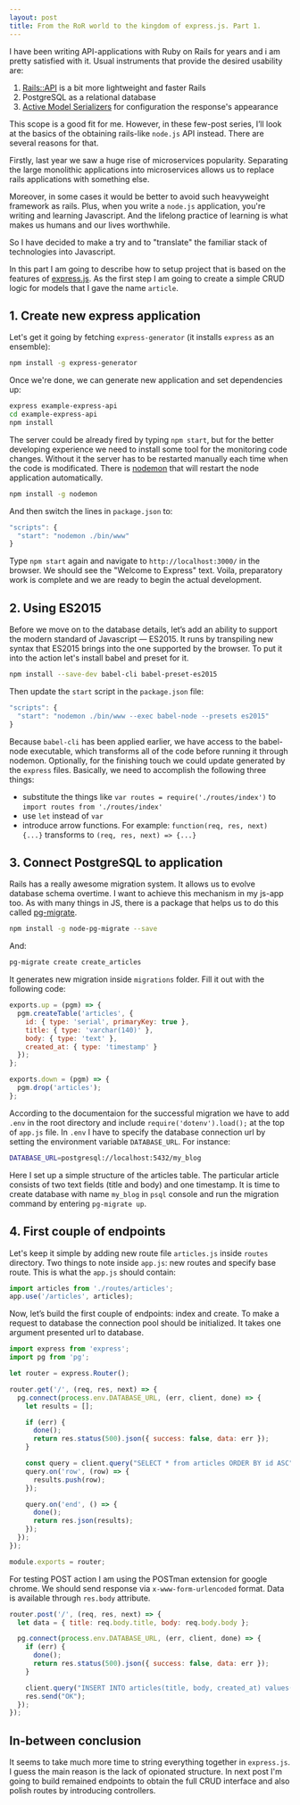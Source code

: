 ```yaml
---
layout: post
title: From the RoR world to the kingdom of express.js. Part 1.
---
```

I have been writing API-applications with Ruby on Rails for years and i am pretty satisfied with it. Usual instruments that provide the desired usability are:

1. [Rails::API](https://github.com/rails-api/rails-api) is a bit more lightweight and faster Rails
2. PostgreSQL as a relational database
3. [Active Model Serializers](https://github.com/rails-api/active_model_serializers) for configuration the response's appearance

This scope is a good fit for me. However, in these few-post series, I’ll look at the basics of the obtaining rails-like `node.js` API instead. There are several reasons for that.

Firstly, last year we saw a huge rise of microservices popularity. Separating the large monolithic applications into microservices allows us to replace rails applications with something else.

Moreover, in some cases it would be better to avoid such heavyweight framework as rails.
Plus, when you write a `node.js` application, you're writing and learning Javascript. And the lifelong practice of learning is what makes us humans and our lives worthwhile.

So I have decided to make a try and to "translate" the familiar stack of technologies into Javascript.

In this part I am going to describe how to setup project that is based on the features of [express.js](http://expressjs.com/). As the first step I am going to create a simple CRUD logic for models that I gave the name `article`.

## 1. Create new express application

Let's get it going by fetching `express-generator` (it installs `express` as an ensemble):

```bash
npm install -g express-generator
```

Once we're done, we can generate new application and set dependencies up:

```bash
express example-express-api
cd example-express-api
npm install
```

The server could be already fired by typing `npm start`, but for the better developing experience we need to install some tool for the monitoring code changes. Without it the server has to be restarted manually each time when the code is modificated. There is [nodemon](https://github.com/remy/nodemon) that will restart the node application automatically.

```bash
npm install -g nodemon
```

And then switch the lines in `package.json` to:

```javascript
"scripts": {
  "start": "nodemon ./bin/www"
}
```

Type `npm start` again and navigate to `http://localhost:3000/` in the browser. We should see the "Welcome to Express" text. Voila, preparatory work is complete and we are ready to begin the actual development.

## 2. Using ES2015

Before we move on to the database details, let’s add an ability to support the modern standard of Javascript &mdash; ES2015. It runs by transpiling new syntax that ES2015 brings into the one supported by the browser. To put it into the action let's install babel and preset for it.

```bash
npm install --save-dev babel-cli babel-preset-es2015
```

Then update the `start` script in the `package.json` file:

```javascript
"scripts": {
  "start": "nodemon ./bin/www --exec babel-node --presets es2015"
}
```

Because `babel-cli` has been applied earlier, we have access to the babel-node executable, which transforms all of the code before running it through nodemon.
Optionally, for the finishing touch we could update generated by the `express` files. Basically, we need to accomplish the following three things:

* substitute the things like
`var routes = require('./routes/index')` to  `import routes from './routes/index'`
* use `let` instead of `var`
* introduce arrow functions. For example:
`function(req, res, next) {...}` transforms to `(req, res, next) => {...}`

## 3. Connect PostgreSQL to application

Rails has a really awesome migration system. It allows us to evolve database schema overtime. I want to achieve this mechanism in my js-app too. As with many things in JS, there is a package that helps us to do this called [pg-migrate](https://github.com/theoephraim/node-pg-migrate).

```bash
npm install -g node-pg-migrate --save
```

And:

```bash
pg-migrate create create_articles
```

It generates new migration inside `migrations` folder. Fill it out with the following code:

```javaScript
exports.up = (pgm) => {
  pgm.createTable('articles', {
    id: { type: 'serial', primaryKey: true },
    title: { type: 'varchar(140)' },
    body: { type: 'text' },
    created_at: { type: 'timestamp' }
  });
};

exports.down = (pgm) => {
  pgm.drop('articles');
};
```

According to the documentaion for the successful migration we have to add `.env` in the root directory and include `require('dotenv').load();` at the top of `app.js` file. In `.env` I have to specify the database connection url by setting the environment variable `DATABASE_URL`. For instance:

```bash
DATABASE_URL=postgresql://localhost:5432/my_blog
```

Here I set up a simple structure of the articles table. The particular article consists of two text fields (title and body) and one timestamp. It is time to create database with name `my_blog` in `psql` console and run the migration command by entering `pg-migrate up`.

## 4. First couple of endpoints

Let's keep it simple by adding new route file `articles.js` inside `routes` directory. Two things to note inside `app.js`: new routes and specify base route. This is what the `app.js` should contain:

```javaScript
import articles from './routes/articles';
app.use('/articles', articles);
```
Now, let’s build the first couple of endpoints: index and create. To make a request to database the connection pool should be initialized. It takes one argument presented url to database.

```javaScript
import express from 'express';
import pg from 'pg';

let router = express.Router();

router.get('/', (req, res, next) => {
  pg.connect(process.env.DATABASE_URL, (err, client, done) => {
    let results = [];

    if (err) {
      done();
      return res.status(500).json({ success: false, data: err });
    }

    const query = client.query("SELECT * from articles ORDER BY id ASC");
    query.on('row', (row) => {
      results.push(row);
    });

    query.on('end', () => {
      done();
      return res.json(results);
    });
  });
});

module.exports = router;
```

For testing POST action I am using the POSTman extension for google chrome. We should send response via `x-www-form-urlencoded` format. Data is available through `res.body` attribute.

```javaScript
router.post('/', (req, res, next) => {
  let data = { title: req.body.title, body: req.body.body };

  pg.connect(process.env.DATABASE_URL, (err, client, done) => {
    if (err) {
      done();
      return res.status(500).json({ success: false, data: err });
    }

    client.query("INSERT INTO articles(title, body, created_at) values($1, $2, $3)", [data.title, data.body, new Date()]);
    res.send("OK");
  });
});
```

## In-between conclusion

It seems to take much more time to string everything together in `express.js`. I guess the main reason is the lack of opionated structure. In next post I'm going to build remained endpoints to obtain the full CRUD interface and also polish routes by introducing controllers.
